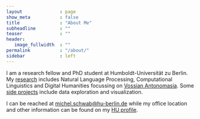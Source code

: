 ```yaml
---
layout              : page
show_meta           : false
title               : "About Me"
subheadline         : ""
teaser              : ""
header:
   image_fullwidth  : ""
permalink           : "/about/"
sidebar             : left
---
```


I am a research fellow and PhD student at Humboldt-Universität zu Berlin.
My [research](https://schwabmi.github.io/research/) includes Natural Language Processing, Computational Linguistics and Digital Humanities focussing on [Vossian Antonomasia](https://vossanto.weltliteratur.net/). Some [side projects](https://schwabmi.github.io/projects/) include data exploration and visualization.

I can be reached at <a href="mailto:michel.schwab@hu-berlin.de">michel.schwab@hu-berlin.de</a> while my office location and other information can be found on my <a href="hu-berlin.de/schwab">HU profile</a>.